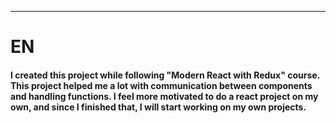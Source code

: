 
<hr/>
<h1>EN</h1>
<h4>I created this project while following "Modern React with Redux" course. This project helped me a lot with communication between components and handling functions. I feel more motivated to do a react project on my own, and since I finished that, I will start working on my own projects.</h4>


